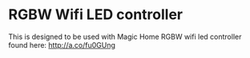 # RGBW Wifi LED controller

This is designed to be used with Magic Home RGBW wifi led controller found here: http://a.co/fu0GUng

